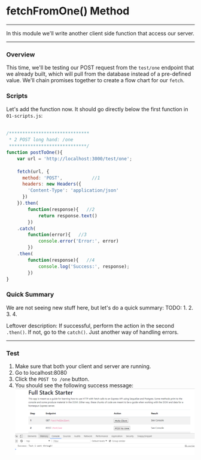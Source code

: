 # fetchFromOne() Method
---
In this module we'll write another client side function that access our server. 

<hr>

### Overview
This time, we'll be testing our POST request from the `test/one` endpoint that we already built, which will pull from the database instead of a pre-defined value. We'll chain promises together to create a flow chart for our `fetch`. 

### Scripts
Let's add the function now. It should go directly below the first function in `01-scripts.js`:
```js

/******************************
 * 2 POST long hand: /one 
 *****************************/
function postToOne(){
	var url = 'http://localhost:3000/test/one';
	
	fetch(url, {
	  method: 'POST', 			//1
	  headers: new Headers({
		'Content-Type': 'application/json'
	  })
	}).then(
		function(response){   //2
			return response.text()
		})
	.catch(
		function(error){   //3
			console.error('Error:', error)
		})
	.then(
		function(response){   //4
			console.log('Success:', response);
		})
}

```
### Quick Summary
We are not seeing new stuff here, but let's do a quick summary:
TODO:
1. 
2. 
3. 
4. 

Leftover description:
 If successful, perform the action in the second `.then()`. If not, go to the `catch()`. Just another way of handling errors.


<hr>

### Test

1. Make sure that both your client and server are running.
2. Go to localhost:8080
3. Click the `POST to /one` button.
3. You should see the following success message:
![screenshot](assets/06-postToOne.PNG)
